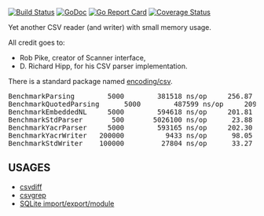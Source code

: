 [![Build Status][1]][2] [![GoDoc](https://godoc.org/github.com/gwenn/yacr?status.svg)](https://godoc.org/github.com/gwenn/yacr) [![Go Report Card](https://goreportcard.com/badge/github.com/gwenn/yacr)](https://goreportcard.com/report/github.com/gwenn/yacr) [![Coverage Status](https://coveralls.io/repos/github/gwenn/yacr/badge.svg?branch=master)](https://coveralls.io/github/gwenn/yacr?branch=master)

[1]: https://secure.travis-ci.org/gwenn/yacr.png
[2]: http://www.travis-ci.org/gwenn/yacr
Yet another CSV reader (and writer) with small memory usage.

All credit goes to:
* Rob Pike, creator of Scanner interface,
* D. Richard Hipp, for his CSV parser implementation.

There is a standard package named [encoding/csv](http://tip.golang.org/pkg/encoding/csv/).

<pre>
BenchmarkParsing	    5000	    381518 ns/op	 256.87 MB/s	    4288 B/op	       5 allocs/op
BenchmarkQuotedParsing	    5000	    487599 ns/op	 209.19 MB/s	    4288 B/op	       5 allocs/op
BenchmarkEmbeddedNL	    5000	    594618 ns/op	 201.81 MB/s	    4288 B/op	       5 allocs/op
BenchmarkStdParser	     500	   5026100 ns/op	  23.88 MB/s	  625499 B/op	   16037 allocs/op
BenchmarkYacrParser	    5000	    593165 ns/op	 202.30 MB/s	    4288 B/op	       5 allocs/op
BenchmarkYacrWriter	  200000	      9433 ns/op	  98.05 MB/s	    2755 B/op	       0 allocs/op
BenchmarkStdWriter	  100000	     27804 ns/op	  33.27 MB/s	    2755 B/op	       0 allocs/op
</pre>

USAGES
------
* [csvdiff](https://github.com/gwenn/csvdiff)
* [csvgrep](https://github.com/gwenn/csvgrep)
* [SQLite import/export/module](https://github.com/gwenn/gosqlite/blob/master/csv.go)
